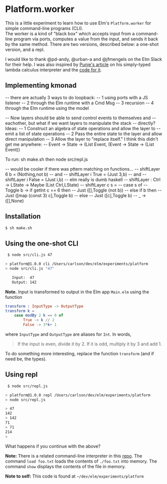 # Platform.worker

This is a little experiment to learn how to use Elm's
`Platform.worker` for simple command-line programs (CLI).  
The worker is a kind of "black box" which accepts
input from a command-line program
via ports, computes a value from the input, and sends it back
by the same method.  There are two versions, described below: a
one-shot version, and a repl.

I would like to thank @pd-andy, @urban-a and @jfmengels on the
Elm Slack for their help. I was also inspired
by [Punie's article](https://discourse.elm-lang.org/t/simply-typed-lambda-calculus-in-elm/1772) on his simply-typed lambda calculus
interpreter and the [code for it](https://github.com/Punie/elm-stlc).

## Implementing kmonad
-- there are actually 3 ways to do loopback:
-- 1 using ports with a JS listener
-- 2 through the Elm runtime with a Cmd Msg
-- 3 recursion
-- 4 through the Elm runtime using the model

-- Now layers should be able to send control events to themselves and
-- eachother, but what if we want layers to manipulate the stack
-- directly? Ideas:
-- 1 Construct an algebra of state operations and allow the layer to
--   emit a list of state operations
-- 2 Pass the entire state to the layer and allow direct manipulation
-- 3 Allow the layer to "replace itself." I think this didn't get me anywhere:
--   Event -> State -> (List Event, (Event -> State -> (List Event))

To run: sh make.sh then node src/repl.js

-- would be cooler if there was pttern matching on functions...
-- shiftLayer 6 b = (Nothing,not b)
-- and
-- shiftLayer i True = (Just 3,b)
-- and
-- shiftLayer i False = (Just i,b)
-- elm really is dumb haskell
-- shiftLayer : Ctrl -> LState -> Maybe (List Ctrl,LState)
-- shiftLayer c s =
-- case s of
--    Toggle b -> if getInt c == 6 then
--                    Just ([],Toggle (not b))
--                  else if b then
--                    Just ([map (const 3) c],Toggle b)
--                  else
--                    Just ([c],Toggle b)
--    _ -> ([],None)


## Installation

```bash
$ sh make.sh
```

## Using the one-shot CLI

```bash
 $ node src/cli.js 47

> platform@1.0.0 cli /Users/carlson/dev/elm/experiments/platform
> node src/cli.js "47"

   Input:  47
   Output: 142
```

**Note.** Input is transformed to output in
the Elm app `Main.elm` using the function

```elm
transform : InputType -> OutputType
transform k =
    case modBy 2 k == 0 of
        True -> k // 2
        False -> 3*k+ 1
```
where `InputType` and `OutputType` are aliases for `Int`.
In words,

> If the input is
  even, divide it by 2.  If it is odd, multiply it
  by 3 and add 1.

To do something more interesting, replace
the function `transform` (and if need be, the types).




## Using repl

```bash
 $ node src/repl.js

> platform@1.0.0 repl /Users/carlson/dev/elm/experiments/platform
> node src/repl.js

> 47
142
> 142
71
> 71
214
>
```
What happens if you continue with the above?

**Note:** There is a related command-line interpreter
in this [repo](https://github.com/jxxcarlson/elm-cli-load-file).
The command `load foo.txt` loads the contents of `./foo.txt` into memory.
The command `show` displays the contents of the file in memory.

**Note to self:** This code is found at `~/dev/elm/experiments/platform`
